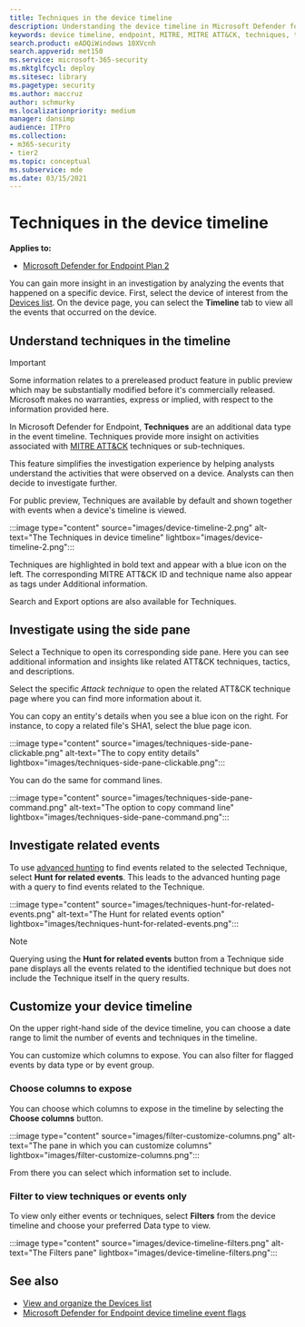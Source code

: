 ```yaml
---
title: Techniques in the device timeline
description: Understanding the device timeline in Microsoft Defender for Endpoint
keywords: device timeline, endpoint, MITRE, MITRE ATT&CK, techniques, tactics
search.product: eADQiWindows 10XVcnh
search.appverid: met150
ms.service: microsoft-365-security
ms.mktglfcycl: deploy
ms.sitesec: library
ms.pagetype: security
ms.author: maccruz
author: schmurky
ms.localizationpriority: medium
manager: dansimp
audience: ITPro
ms.collection: 
- m365-security
- tier2
ms.topic: conceptual
ms.subservice: mde
ms.date: 03/15/2021
---
```


# Techniques in the device timeline

**Applies to:**
- [Microsoft Defender for Endpoint Plan 2](https://go.microsoft.com/fwlink/?linkid=2154037)

You can gain more insight in an investigation by analyzing the events that happened on a specific device. First, select the device of interest from the [Devices list](machines-view-overview.md). On the device page, you can select the **Timeline** tab to view all the events that occurred on the device.

## Understand techniques in the timeline

> [!IMPORTANT]
> Some information relates to a prereleased product feature in public preview which may be substantially modified before it's commercially released. Microsoft makes no warranties, express or implied, with respect to the information provided here.

In Microsoft Defender for Endpoint, **Techniques** are an additional data type in the event timeline. Techniques provide more insight on activities associated with [MITRE ATT&CK](https://attack.mitre.org/) techniques or sub-techniques.

This feature simplifies the investigation experience by helping analysts understand the activities that were observed on a device. Analysts can then decide to investigate further.

For public preview, Techniques are available by default and shown together with events when a device's timeline is viewed.

:::image type="content" source="images/device-timeline-2.png" alt-text="The Techniques in device timeline" lightbox="images/device-timeline-2.png":::

Techniques are highlighted in bold text and appear with a blue icon on the left. The corresponding MITRE ATT&CK ID and technique name also appear as tags under Additional information.

Search and Export options are also available for Techniques.

## Investigate using the side pane

Select a Technique to open its corresponding side pane. Here you can see additional information and insights like related ATT&CK techniques, tactics, and descriptions.

Select the specific *Attack technique* to open the related ATT&CK technique page where you can find more information about it.

You can copy an entity's details when you see a blue icon on the right. For instance, to copy a related file's SHA1, select the blue page icon.

:::image type="content" source="images/techniques-side-pane-clickable.png" alt-text="The to copy entity details" lightbox="images/techniques-side-pane-clickable.png":::

You can do the same for command lines.

:::image type="content" source="images/techniques-side-pane-command.png" alt-text="The option to copy command line" lightbox="images/techniques-side-pane-command.png":::

## Investigate related events

To use [advanced hunting](advanced-hunting-overview.md) to find events related to the selected Technique, select **Hunt for related events**. This leads to the advanced hunting page with a query to find events related to the Technique.

:::image type="content" source="images/techniques-hunt-for-related-events.png" alt-text="The Hunt for related events option" lightbox="images/techniques-hunt-for-related-events.png":::

> [!NOTE]
> Querying using the **Hunt for related events** button from a Technique side pane displays all the events related to the identified technique but does not include the Technique itself in the query results.

## Customize your device timeline

On the upper right-hand side of the device timeline, you can choose a date range to limit the number of events and techniques in the timeline.

You can customize which columns to expose. You can also filter for flagged events by data type or by event group.

### Choose columns to expose

You can choose which columns to expose in the timeline by selecting the **Choose columns** button.

:::image type="content" source="images/filter-customize-columns.png" alt-text="The pane in which you can customize columns" lightbox="images/filter-customize-columns.png":::


From there you can select which information set to include.

### Filter to view techniques or events only

To view only either events or techniques, select **Filters** from the device timeline and choose your preferred Data type to view.

:::image type="content" source="images/device-timeline-filters.png" alt-text="The Filters pane" lightbox="images/device-timeline-filters.png":::

## See also

- [View and organize the Devices list](machines-view-overview.md)
- [Microsoft Defender for Endpoint device timeline event flags](device-timeline-event-flag.md)

